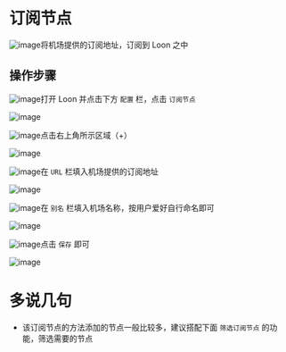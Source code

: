 # 订阅节点

![image](https://raw.githubusercontent.com/chiupam/tutorial-image/master/Loon/Plus/Proxy_Conf_1.jpg)将机场提供的订阅地址，订阅到 Loon 之中

## 操作步骤

![image](https://raw.githubusercontent.com/chiupam/tutorial-image/master/Loon/JD_DailyBonus_script.jpg)打开 Loon 并点击下方 `配置` 栏，点击 `订阅节点`

![image](https://raw.githubusercontent.com/chiupam/tutorial-image/master/Loon/Plus/Remote_Proxy_1.jpg)

![image](https://raw.githubusercontent.com/chiupam/tutorial-image/master/Loon/JD_DailyBonus_script.jpg)点击右上角所示区域（+）

![image](https://raw.githubusercontent.com/chiupam/tutorial-image/master/Loon/Plus/Remote_Proxy_2.jpg)

![image](https://raw.githubusercontent.com/chiupam/tutorial-image/master/Loon/JD_DailyBonus_script.jpg)在 `URL` 栏填入机场提供的订阅地址

![image](https://raw.githubusercontent.com/chiupam/tutorial-image/master/Loon/Plus/Remote_Proxy_3.jpg)

![image](https://raw.githubusercontent.com/chiupam/tutorial-image/master/Loon/JD_DailyBonus_script.jpg)在 `别名` 栏填入机场名称，按用户爱好自行命名即可

![image](https://raw.githubusercontent.com/chiupam/tutorial-image/master/Loon/Plus/Remote_Proxy_4.jpg)

![image](https://raw.githubusercontent.com/chiupam/tutorial-image/master/Loon/JD_DailyBonus_script.jpg)点击 `保存` 即可

![image](https://raw.githubusercontent.com/chiupam/tutorial-image/master/Loon/Plus/Remote_Proxy_5.jpg)

# 多说几句

- 该订阅节点的方法添加的节点一般比较多，建议搭配下面 `筛选订阅节点` 的功能，筛选需要的节点
